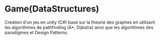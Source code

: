 # Game(DataStructures)
 
Creation d'un jeu en unity (C#) basé sur la theorie des graphes en utilisant les algorithmes de pathfinding (A*, Dijkstra) ainsi que les algorithmes des paradigmes et Design Patterns.

